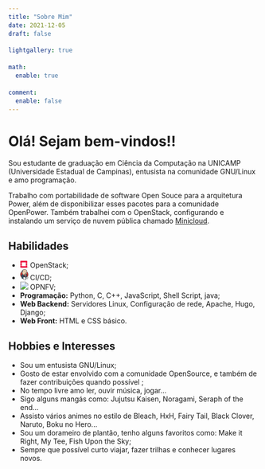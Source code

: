 ```yaml
---
title: "Sobre Mim"
date: 2021-12-05
draft: false

lightgallery: true

math:
  enable: true

comment:
  enable: false
---
```


# Olá! Sejam bem-vindos!! <i class="fas fa-grin-wink"></i>

Sou estudante de graduação em Ciência da Computação na UNICAMP (Universidade Estadual de Campinas),
entusista na comunidade GNU/Linux e amo programação.

Trabalho com portabilidade de software Open Souce para a arquitetura Power,
além de disponibilizar esses pacotes para a comunidade OpenPower.
Também trabalhei com o OpenStack, configurando e instalando um serviço de nuvem pública chamado
[Minicloud](https://openpower.ic.unicamp.br/minicloud/).

## Habilidades

- <img src="images\openstack-logo.png" width="16"></img> OpenStack;
- <img src="images\jenkins-logo.png" width="16"></img> CI/CD;
- <img src="images\opnfv-logo.png" width="16"></img> OPNFV;
- **Programação:** Python, C, C++, JavaScript, Shell Script, java;
- **Web Backend:** Servidores Linux, Configuração de rede, Apache, Hugo, Django;
- **Web Front:** HTML e CSS básico.

## Hobbies e Interesses

- Sou um entusista <i class="fab fa-linux"></i> GNU/Linux;
- Gosto de estar envolvido com a comunidade OpenSource, e também de fazer contribuições quando possível
<i class="fas fa-grin-wink"></i>;
- No tempo livre amo <i class="fas fa-book"></i>  ler, <i class="fas fa-music"></i> ouvir música,
<i class="fas fa-gamepad"></i> jogar...
- Sigo alguns mangás como: Jujutsu Kaisen, Noragami, Seraph of the end...
- Assisto vários animes no estilo de Bleach, HxH, Fairy Tail, Black Clover, Naruto, Boku no Hero...
- Sou um <i class="fas fa-grin-hearts"></i> dorameiro de plantão, tenho alguns favoritos como:
Make it Right, My Tee, Fish Upon the Sky;
- <i class="fas fa-plane-departure"></i> Sempre que possível curto viajar, fazer trilhas e conhecer lugares novos.

